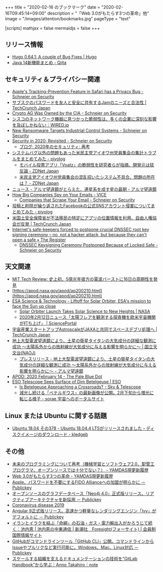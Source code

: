 +++
title = "2020-02-16 のブックマーク"
date =  "2020-02-16T09:45:14+09:00"
description = "「Web 3.0がもたらす3つの革命」他"
image = "/images/attention/bookmarks.jpg"
pageType = "text"

[scripts]
  mathjax = false
  mermaidjs = false
+++

## リリース情報

- [Hugo 0.64.1: A couple of Bug Fixes | Hugo](https://gohugo.io/news/0.64.1-relnotes/)
- [Java 14新機能まとめ - Qiita](https://qiita.com/nowokay/items/ec85d97a7cecaaac8123)

## セキュリティ＆プライバシー関連

- [Apple's Tracking-Prevention Feature in Safari has a Privacy Bug - Schneier on Security](https://www.schneier.com/blog/archives/2020/02/apples_tracking.html)
- [サブスクのパスワードを友人と安全に共有するJamのニーズと合法性  |  TechCrunch Japan](https://techcrunch.com/2020/02/10/share-netflix-password-app/)
- [Crypto AG Was Owned by the CIA - Schneier on Security](https://www.schneier.com/blog/archives/2020/02/crypto_ag_was_o.html)
- [シスコのネットワーク機器に見つかった脆弱性は、多くの企業に深刻な影響を及ぼしかねない｜WIRED.jp](https://wired.jp/2020/02/12/cisco-cdp-flaws-enterprise-hacking/)
- [New Ransomware Targets Industrial Control Systems - Schneier on Security](https://www.schneier.com/blog/archives/2020/02/new_ransomware_.html)
- [Security in 2020: Revisited - Schneier on Security](https://www.schneier.com/blog/archives/2020/02/security_in_202_1.html)
    - [ブログ: 2020年のセキュリティ: 再考](https://okuranagaimo.blogspot.com/2020/02/2020.html)
- [システムバグ以外の問題もあった米民主党アイオワ州党員集会の集計トラブルをまとめてみた - piyolog](https://piyolog.hatenadiary.jp/entry/2020/02/09/034227)
    - [モバイル投票アプリ「Voatz」の脆弱性を研究者らが指摘、開発元は猛反論 - ZDNet Japan](https://japan.zdnet.com/article/35149401/)
    - [米民主党アイオワ州党員集会の混乱招いたシステム不具合、問題の所在は？ - ZDNet Japan](https://japan.zdnet.com/article/35149281/)
- [ニュース - アルマ望遠鏡がとらえた、連星系を成す星の最期 - アルマ望遠鏡](https://alma-telescope.jp/news/doublestar-202002)
- [How Big Companies Spy on Your Emails - VICE](https://www.vice.com/en_us/article/pkekmb/free-email-apps-spying-on-you-edison-slice-cleanfox)
    - [Companies that Scrape Your Email - Schneier on Security](https://www.schneier.com/blog/archives/2020/02/companies_that_.html)
- [投稿と削除が繰り返されたFacebookの公式SNSアカウント侵害についてまとめてみた - piyolog](https://piyolog.hatenadiary.jp/entry/2020/02/14/070016)
- [米国土安全保障省が不法移民の特定にアプリの位置情報を利用、自由人権協会が反発  |  TechCrunch Japan](https://techcrunch.com/2020/02/07/aclu-dhs-app-locations-deportations/)
- [Internet's safe-keepers forced to postpone crucial DNSSEC root key signing ceremony – no, not a hacker attack, but because they can't open a safe • The Register](https://www.theregister.co.uk/2020/02/13/iana_dnssec_ksk_delay/)
    - [DNSSEC Keysigning Ceremony Postponed Because of Locked Safe - Schneier on Security](https://www.schneier.com/blog/archives/2020/02/dnssec_keysigni.html)

## 天文関連

- [MIT Tech Review: 史上初、5億光年彼方の電波バーストに16日の周期性を発見](https://www.technologyreview.jp/nl/astronomers-have-found-a-deep-space-radio-burst-that-pulses-every-16-days/)
- [https://apod.nasa.gov/apod/ap200210.html](https://apod.nasa.gov/apod/ap200210.html)
- [ESA Science & Technology - Liftoff for Solar Orbiter, ESA's mission to face the Sun up close](https://sci.esa.int/web/solar-orbiter/-/liftoff-for-solar-orbiter-esa-s-mission-to-face-the-sun-up-close)
    - [Solar Orbiter Launch Takes Solar Science to New Heights | NASA](https://www.nasa.gov/press-release/solar-orbiter-launch-takes-solar-science-to-new-heights)
    - [2020年2月12日ニュース「太陽フレアを観測する探査機を欧米宇宙機関が打ち上げ」 | SciencePortal](https://scienceportal.jst.go.jp/news/newsflash_review/newsflash/2020/02/20200212_01.html)
- [宇宙産業スタートアップAstroscaleがJAXAと共同でスペースデブリ処理へ  |  TechCrunch Japan](https://techcrunch.com/2020/02/12/orbital-debris-startup-astroscale-chosen-by-jaxa-for-its-first-space-junk-removal-mission/)
- [地上大型電波望遠鏡により、土星の衛星タイタンの大気成分の詳細な観測に成功 ～太陽系外からの放射線が大気成分に与える影響を明らかに～ | 国立天文台(NAOJ)](https://www.nao.ac.jp/news/science/2020/20200214-alma.html)
    - [プレスリリース - 地上大型電波望遠鏡により、土星の衛星タイタンの大気成分の詳細な観測に成功 ～太陽系外からの放射線が大気成分に与える影響を明らかに～ - アルマ望遠鏡](https://alma-telescope.jp/news/press/titan-202002)
- [APOD: 2020 February 14 - The Pale Blue Dot](https://apod.nasa.gov/apod/ap200214.html)
- [ESO Telescope Sees Surface of Dim Betelgeuse | ESO](https://www.eso.org/public/news/eso2003/)
    - [Is Betelgeuse Approaching a Crossroads? - Sky & Telescope](https://www.skyandtelescope.com/astronomy-news/observing-news/is-betelgeuse-approaching-a-crossroads/)
    - [減光し続ける「ベテルギウス」の最新画像が公開。2月下旬から増光に転じる様子 - sorae 宇宙へのポータルサイト](https://sorae.info/astronomy/20200215-betelgeuse.html)

## Linux または Ubuntu に関する話題

- [Ubuntu 18.04 その378 - Ubuntu 18.04.4 LTSがリリースされました・ディスクイメージのダウンロード - kledgeb](https://kledgeb.blogspot.com/2020/02/ubuntu-1804-378-ubuntu-18044-lts.html)

## その他

- [未来のプログラミングについて再考（機械学習とソフトウェア2.0、配管工プログラマ、オープンソースでは十分でない？） - YAMDAS現更新履歴](https://yamdas.hatenablog.com/entry/20200210/rethinking-programming)
- [Web 3.0がもたらす3つの革命 - YAMDAS現更新履歴](https://yamdas.hatenablog.com/entry/20200210/the-3-revolutions-of-web3)
- [Apple、パスワードを不要にするFIDO Allianceへの加盟が明らかに － Publickey](https://www.publickey1.jp/blog/20/applefido_alliance.html)
- [オープンソースのグラフデータベース「Neo4j 4.0」正式版リリース。リアクティブアーキテクチャを新採用 － Publickey](https://www.publickey1.jp/blog/20/neo4j_40.html)
- [Coronavirus disease 2019](https://www.who.int/emergencies/diseases/novel-coronavirus-2019)
- [Angular 9正式版リリース。高速かつ軽量なレンダリングエンジン「Ivy」がデフォルトに － Publickey](https://www.publickey1.jp/blog/20/angular_9ivy.html)
- [イランとイラクを結ぶ「命綱」の石油・ガス・電力輸出入がかろうじて続く：池内恵 | 池内恵の中東通信 | 新潮社　Foresight(フォーサイト) | 会員制国際情報サイト](https://www.fsight.jp/articles/-/46514)
- [GitHubがコマンドラインツール「GitHub CLI」公開。コマンドラインからIssueやプルリクなど実行可能に。Windows、Mac、Linux対応 － Publickey](https://www.publickey1.jp/blog/20/githubgithub_cliissuewindowsmaclinux.html)
- [スケールする組織を支えるドキュメンテーションの技術を”GitLab Handbook”から学ぶ｜Anno Takahiro｜note](https://note.com/takahiroanno/n/n62b962e021d6)

